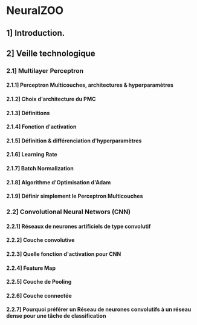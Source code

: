 # NeuralZOO

## 1] Introduction.

## 2] Veille technologique

### 2.1] Multilayer Perceptron

#### 2.1.1] Perceptron Multicouches, architectures & hyperparamètres

#### 2.1.2] Choix d'architecture du PMC

#### 2.1.3] Définitions

#### 2.1.4] Fonction d'activation

#### 2.1.5] Définition & différenciation d'hyperparamètres

#### 2.1.6] Learning Rate

#### 2.1.7] Batch Normalization

#### 2.1.8] Algorithme d'Optimisation d'Adam

#### 2.1.9] Définir simplement le Perceptron Multicouches

### 2.2] Convolutional Neural Networs (CNN)

#### 2.2.1] Réseaux de neurones artificiels de type convolutif

#### 2.2.2] Couche convolutive

#### 2.2.3] Quelle fonction d'activation pour CNN

#### 2.2.4] Feature Map

#### 2.2.5] Couche de Pooling

#### 2.2.6] Couche connectée

#### 2.2.7] Pourquoi préférer un Réseau de neurones convolutifs à un réseau dense pour une tâche de classification